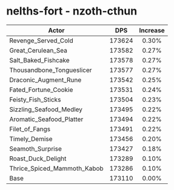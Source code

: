 # nelths-fort - nzoth-cthun
| Actor | DPS | Increase |
|---|:---:|:---:|
|Revenge_Served_Cold|173624|0.30%|
|Great_Cerulean_Sea|173582|0.27%|
|Salt_Baked_Fishcake|173578|0.27%|
|Thousandbone_Tongueslicer|173577|0.27%|
|Draconic_Augment_Rune|173542|0.25%|
|Fated_Fortune_Cookie|173531|0.24%|
|Feisty_Fish_Sticks|173504|0.23%|
|Sizzling_Seafood_Medley|173495|0.22%|
|Aromatic_Seafood_Platter|173494|0.22%|
|Filet_of_Fangs|173491|0.22%|
|Timely_Demise|173456|0.20%|
|Seamoth_Surprise|173427|0.18%|
|Roast_Duck_Delight|173289|0.10%|
|Thrice_Spiced_Mammoth_Kabob|173286|0.10%|
|Base|173110|0.00%|

